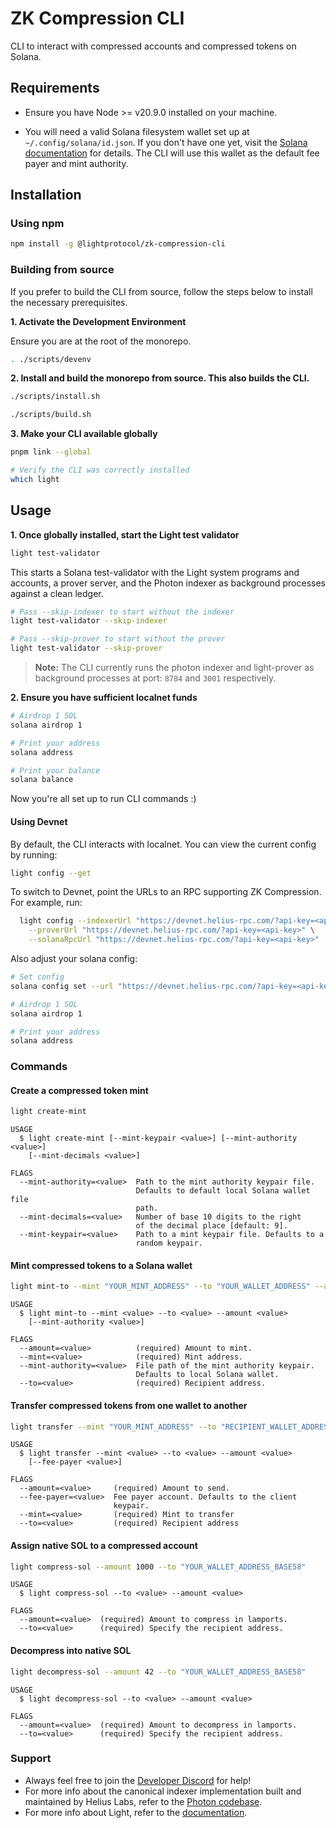 # ZK Compression CLI

CLI to interact with compressed accounts and compressed tokens on Solana.

## Requirements

- Ensure you have Node >= v20.9.0 installed on your machine.

- You will need a valid Solana filesystem wallet set up at `~/.config/solana/id.json`.
  If you don't have one yet, visit the [Solana documentation](https://docs.anza.xyz/cli/wallets/file-system/) for details.
  The CLI will use this wallet as the default fee payer and mint authority.

## Installation

### Using npm

```bash
npm install -g @lightprotocol/zk-compression-cli
```

### Building from source

If you prefer to build the CLI from source, follow the steps below to install
the necessary prerequisites.

**1. Activate the Development Environment**

Ensure you are at the root of the monorepo.

```bash
. ./scripts/devenv
```

**2. Install and build the monorepo from source. This also builds the CLI.**

```bash
./scripts/install.sh
```

```bash
./scripts/build.sh
```

**3. Make your CLI available globally**

```bash
pnpm link --global
```

```bash
# Verify the CLI was correctly installed
which light
```

## Usage

**1. Once globally installed, start the Light test validator**

```bash
light test-validator
```

This starts a Solana test-validator with the Light system programs and accounts, a prover server, and the Photon indexer as background processes against a clean ledger.

```bash
# Pass --skip-indexer to start without the indexer
light test-validator --skip-indexer

# Pass --skip-prover to start without the prover
light test-validator --skip-prover

```

> **Note:** The CLI currently runs the photon indexer and light-prover as background processes at port: `8784` and `3001` respectively.

**2. Ensure you have sufficient localnet funds**

```bash
# Airdrop 1 SOL
solana airdrop 1

# Print your address
solana address

# Print your balance
solana balance
```

Now you're all set up to run CLI commands :)

#### Using Devnet

By default, the CLI interacts with localnet. You can view the current config by running:

```bash
light config --get
```

To switch to Devnet, point the URLs to an RPC supporting ZK Compression. For example, run:

```bash
  light config --indexerUrl "https://devnet.helius-rpc.com/?api-key=<api-key>" \
    --proverUrl "https://devnet.helius-rpc.com/?api-key=<api-key>" \
    --solanaRpcUrl "https://devnet.helius-rpc.com/?api-key=<api-key>"
```

Also adjust your solana config:

```bash
# Set config
solana config set --url "https://devnet.helius-rpc.com/?api-key=<api-key>"

# Airdrop 1 SOL
solana airdrop 1

# Print your address
solana address
```

### Commands

#### Create a compressed token mint

```bash
light create-mint
```

```
USAGE
  $ light create-mint [--mint-keypair <value>] [--mint-authority <value>]
    [--mint-decimals <value>]

FLAGS
  --mint-authority=<value>  Path to the mint authority keypair file.
                            Defaults to default local Solana wallet file
                            path.
  --mint-decimals=<value>   Number of base 10 digits to the right
                            of the decimal place [default: 9].
  --mint-keypair=<value>    Path to a mint keypair file. Defaults to a
                            random keypair.
```

#### Mint compressed tokens to a Solana wallet

```bash
light mint-to --mint "YOUR_MINT_ADDRESS" --to "YOUR_WALLET_ADDRESS" --amount 4200000000
```

```
USAGE
  $ light mint-to --mint <value> --to <value> --amount <value>
    [--mint-authority <value>]

FLAGS
  --amount=<value>          (required) Amount to mint.
  --mint=<value>            (required) Mint address.
  --mint-authority=<value>  File path of the mint authority keypair.
                            Defaults to local Solana wallet.
  --to=<value>              (required) Recipient address.
```

#### Transfer compressed tokens from one wallet to another

```bash
light transfer --mint "YOUR_MINT_ADDRESS" --to "RECIPIENT_WALLET_ADDRESS" --amount 4200000000
```

```
USAGE
  $ light transfer --mint <value> --to <value> --amount <value>
    [--fee-payer <value>]

FLAGS
  --amount=<value>     (required) Amount to send.
  --fee-payer=<value>  Fee payer account. Defaults to the client
                       keypair.
  --mint=<value>       (required) Mint to transfer
  --to=<value>         (required) Recipient address

```

#### Assign native SOL to a compressed account

```bash
light compress-sol --amount 1000 --to "YOUR_WALLET_ADDRESS_BASE58"
```

```
USAGE
  $ light compress-sol --to <value> --amount <value>

FLAGS
  --amount=<value>  (required) Amount to compress in lamports.
  --to=<value>      (required) Specify the recipient address.
```

#### Decompress into native SOL

```bash
light decompress-sol --amount 42 --to "YOUR_WALLET_ADDRESS_BASE58"
```

```
USAGE
  $ light decompress-sol --to <value> --amount <value>

FLAGS
  --amount=<value>  (required) Amount to decompress in lamports.
  --to=<value>      (required) Specify the recipient address.
```

### Support

- Always feel free to join the [Developer Discord](https://discord.gg/D2cEphnvcY) for help!
- For more info about the canonical indexer implementation built and maintained by Helius Labs, refer to the [Photon codebase](https://github.com/helius-labs/photon).
- For more info about Light, refer to the [documentation](https://docs.lightprotocol.com/).

